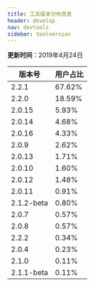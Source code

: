 ```yaml
---
title: 工具版本分布信息
header: develop
nav: devtools
sidebar: toolversion
---
```


**更新时间**：2019年4月24日


|版本号|用户占比|
|---|---|
|2.2.1 | 67.62%|
|2.2.0 | 18.59%|
|2.0.15 | 5.93%|
|2.0.14 | 4.68%|
|2.0.16 | 4.33%|
|2.0.9 | 2.62%|
|2.0.13 | 1.71%|
|2.0.10 | 1.60%|
|2.0.12 | 1.48%|
|2.0.11 | 0.91%|
|2.1.2-beta | 0.80%|
|2.0.7 | 0.57%|
|2.0.8 | 0.57%|
|2.2.2 | 0.34%|
|2.0.4 | 0.23%|
|2.1.0 | 0.11%|
|2.1.1-beta | 0.11%|



